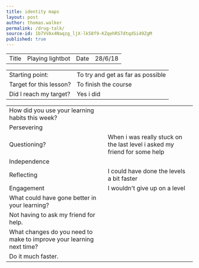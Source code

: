 ```yaml
---
title: identity maps
layout: post
author: thomas.walker
permalink: /drug-talk/
source-id: 1b7VVAx4Naqzg_ljX-lk58f9-KZqehRS7dtqdSi49ZgM
published: true
---
```

<table>
  <tr>
    <td>Title</td>
    <td>Playing lightbot</td>
    <td>Date</td>
    <td>28/6/18</td>
  </tr>
</table>


<table>
  <tr>
    <td>Starting point:</td>
    <td>To try and get as far as possible</td>
  </tr>
  <tr>
    <td>Target for this lesson?</td>
    <td>To finish the course</td>
  </tr>
  <tr>
    <td>Did I reach my target? </td>
    <td>Yes i did</td>
  </tr>
</table>


<table>
  <tr>
    <td>How did you use your learning habits this week? </td>
    <td></td>
  </tr>
  <tr>
    <td>Persevering</td>
    <td></td>
  </tr>
  <tr>
    <td>Questioning?</td>
    <td>When i was really stuck on the last level i asked my friend for some help</td>
  </tr>
  <tr>
    <td>Independence</td>
    <td></td>
  </tr>
  <tr>
    <td>Reflecting</td>
    <td>I could have done the levels a bit faster</td>
  </tr>
  <tr>
    <td>Engagement</td>
    <td>I wouldn't give up on a level</td>
  </tr>
  <tr>
    <td>What could have gone better in your learning?</td>
    <td></td>
  </tr>
  <tr>
    <td>Not having to ask my friend for help.</td>
    <td></td>
  </tr>
  <tr>
    <td>What changes do you need to make to improve your learning next time?</td>
    <td></td>
  </tr>
  <tr>
    <td>Do it much faster.</td>
    <td></td>
  </tr>
</table>


